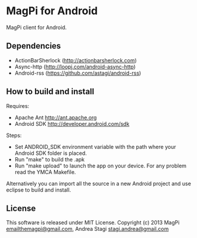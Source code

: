 MagPi for Android
=================

MagPi client for Android.

Dependencies
------------

- ActionBarSherlock (http://actionbarsherlock.com)
- Async-http (http://loopj.com/android-async-http)
- Android-rss (https://github.com/astagi/android-rss)

How to build and install
------------------------

Requires:

- Apache Ant http://ant.apache.org
- Android SDK http://developer.android.com/sdk

Steps:

- Set ANDROID_SDK environment variable with the path where your Android SDK folder is placed.
- Run "make" to build the .apk
- Run "make upload" to launch the app on your device. For any problem read the YMCA Makefile.

Alternatively you can import all the source in a new Android project and use eclipse to build and install.

License
-------

This software is released under MIT License. Copyright (c) 2013 MagPi <emailthemagpi@gmail.com>, Andrea Stagi <stagi.andrea@gmail.com>

